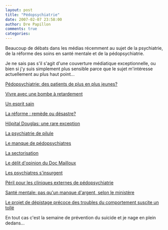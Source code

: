 ```yaml
---
layout: post
title: "Pédopsychiatrie"
date: 2007-02-07 23:58:00
author: Dre Papillon
comments: true
categories: 
---
```



Beaucoup de débats dans les médias récemment au sujet de la psychiatrie, de la réforme des soins en santé mentale et de la pédopsychiatrie.

Je ne sais pas s'il s'agit d'une couverture médiatique exceptionnelle, ou bien si j'y suis simplement plus sensible parce que le sujet m'intéresse actuellement au plus haut point...

[Pédopsychiatrie: des patients de plus en plus jeunes?](http://www.psychomedia.qc.ca/pn/modules.php?name=News&file=article&sid=4980)

[Vivre avec une bombe à retardement](http://www.cyberpresse.ca/article/20070206/CPACTUALITES/702060484/5155/CPACTUALITES)

[Un esprit sain](http://www.cyberpresse.ca/article/20070206/CPOPINIONS/702060506/5034/CPOPINIONS)

[La réforme : remède ou désastre?](http://www.cyberpresse.ca/article/20070206/CPACTUALITES/702060486/5155/CPACTUALITES)

[Hôpital Douglas: une rare exception](http://www.cyberpresse.ca/article/20070206/CPACTUALITES/702060485/5155/CPACTUALITES)

[La psychiatrie de pilule](http://www.cyberpresse.ca/article/20070207/CPACTUALITES/702070674/6435/CPPRESSE)

[Le manque de pédopsychiatres](http://www.cyberpresse.ca/article/20070207/CPACTUALITES/702070675/6435/CPPRESSE)

[La sectorisation](http://www.cyberpresse.ca/article/20070207/CPACTUALITES/702070673/6435/CPPRESSE)

[Le délit d'opinion du Doc Mailloux](http://www.cyberpresse.ca/article/20070205/CPOPINIONS/70205021/5034/CPOPINIONS)

[Les psychiatres s'insurgent](http://www.ledevoir.com/2007/01/15/127477.html)

[Péril pour les cliniques externes de pédopsychiatrie](http://www.ledevoir.com/2007/01/22/128212.html)

[Santé mentale: pas qu'un manque d'argent, selon le ministère](http://www.ledevoir.com/2007/01/29/129077.html)

[Le projet de dépistage précoce des troubles du comportement suscite un tollé](http://www.lemonde.fr/web/article/0,1-0@2-3226,36-742748@51-864684,0.html)

En tout cas c'est la semaine de prévention du suicide et je nage en plein dedans...